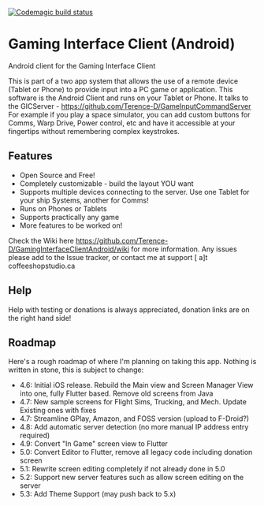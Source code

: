 [![Codemagic build status](https://api.codemagic.io/apps/5df31599c3cc4f70a402350d/5e16391de77e70001412d567/status_badge.svg)](https://codemagic.io/apps/5df31599c3cc4f70a402350d/5e16391de77e70001412d567/latest_build)
# Gaming Interface Client (Android)
Android client for the Gaming Interface Client

This is part of a  two app system that allows the use of a remote device (Tablet or Phone) to provide input into a PC game or application.  This software is the Android Client and runs on your Tablet or Phone.  It talks to the GICServer - https://github.com/Terence-D/GameInputCommandServer For example if you play a space simulator, you can add custom buttons for Comms, Warp Drive, Power control, etc and have it accessible at your fingertips without remembering complex keystrokes.

## Features
* Open Source and Free!
* Completely customizable - build the layout YOU want
* Supports multiple devices connecting to the server.  Use one Tablet for your ship Systems, another for Comms!
* Runs on Phones or Tablets
* Supports practically any game
* More features to be worked on!

Check the Wiki here https://github.com/Terence-D/GamingInterfaceClientAndroid/wiki for more information.  Any issues please add to the Issue tracker, or contact me at support [ a]t coffeeshopstudio.ca

## Help
Help with testing or donations is always appreciated, donation links are on the right hand side!

## Roadmap
Here's a rough roadmap of where I'm planning on taking this app.  Nothing is written in stone, this is subject to change:
* 4.6:  Initial iOS release.  Rebuild the Main view and Screen Manager View into one, fully Flutter based.  Remove old screens from Java
* 4.7:  New sample screens for Flight Sims, Trucking, and Mech.  Update Existing ones with fixes
* 4.7: Streamline GPlay, Amazon, and FOSS version (upload to F-Droid?)
* 4.8: Add automatic server detection (no more manual IP address entry required)
* 4.9: Convert "In Game" screen view to Flutter
* 5.0: Convert Editor to Flutter, remove all legacy code including donation screen
* 5.1: Rewrite screen editing completely if not already done in 5.0
* 5.2: Support new server features such as allow screen editing on the server
* 5.3: Add Theme Support (may push back to 5.x) 
